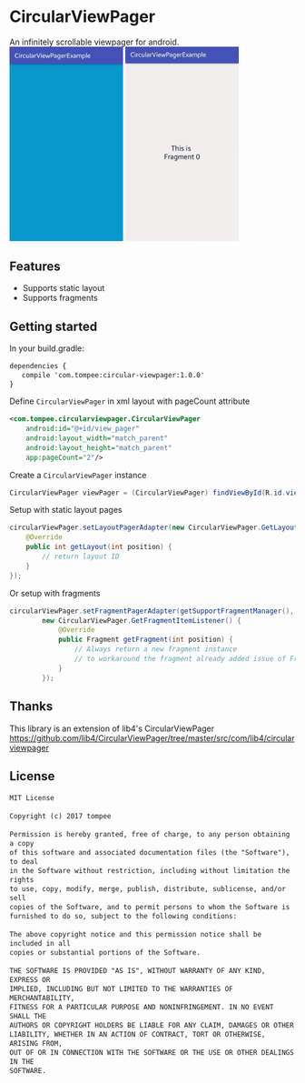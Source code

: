 # CircularViewPager

An infinitely scrollable viewpager for android.
<br>
<img src="assets/static.gif" width="200">
<img src="assets/fragment.gif" width="200">

## Features
- Supports static layout
- Supports fragments


## Getting started
In your build.gradle:

```
dependencies {
   compile 'com.tompee:circular-viewpager:1.0.0'
}
```

Define `CircularViewPager` in xml layout with pageCount attribute
``` xml
<com.tompee.circularviewpager.CircularViewPager
    android:id="@+id/view_pager"
    android:layout_width="match_parent"
    android:layout_height="match_parent"
    app:pageCount="2"/>
```

Create a `CircularViewPager` instance
```java
CircularViewPager viewPager = (CircularViewPager) findViewById(R.id.viewpager);
```

Setup with static layout pages
```java
circularViewPager.setLayoutPagerAdapter(new CircularViewPager.GetLayoutItemListener() {
    @Override
    public int getLayout(int position) {
        // return layout ID
    }
});
```

Or setup with fragments
```java
circularViewPager.setFragmentPagerAdapter(getSupportFragmentManager(),
        new CircularViewPager.GetFragmentItemListener() {
            @Override
            public Fragment getFragment(int position) {
                // Always return a new fragment instance
                // to workaround the fragment already added issue of FragmentPagerAdapter
            }
        });
```

## Thanks
This library is an extension of lib4's CircularViewPager
https://github.com/lib4/CircularViewPager/tree/master/src/com/lib4/circularviewpager

## License
```
MIT License

Copyright (c) 2017 tompee

Permission is hereby granted, free of charge, to any person obtaining a copy
of this software and associated documentation files (the "Software"), to deal
in the Software without restriction, including without limitation the rights
to use, copy, modify, merge, publish, distribute, sublicense, and/or sell
copies of the Software, and to permit persons to whom the Software is
furnished to do so, subject to the following conditions:

The above copyright notice and this permission notice shall be included in all
copies or substantial portions of the Software.

THE SOFTWARE IS PROVIDED "AS IS", WITHOUT WARRANTY OF ANY KIND, EXPRESS OR
IMPLIED, INCLUDING BUT NOT LIMITED TO THE WARRANTIES OF MERCHANTABILITY,
FITNESS FOR A PARTICULAR PURPOSE AND NONINFRINGEMENT. IN NO EVENT SHALL THE
AUTHORS OR COPYRIGHT HOLDERS BE LIABLE FOR ANY CLAIM, DAMAGES OR OTHER
LIABILITY, WHETHER IN AN ACTION OF CONTRACT, TORT OR OTHERWISE, ARISING FROM,
OUT OF OR IN CONNECTION WITH THE SOFTWARE OR THE USE OR OTHER DEALINGS IN THE
SOFTWARE.
```
